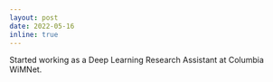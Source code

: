 ```yaml
---
layout: post
date: 2022-05-16
inline: true
---
```


Started working as a Deep Learning Research Assistant at Columbia WiMNet.